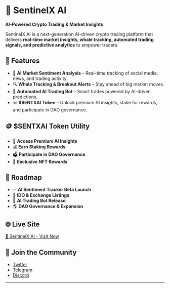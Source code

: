 # 🚀 SentinelX AI

**AI-Powered Crypto Trading & Market Insights**

SentinelX AI is a next-generation AI-driven crypto trading platform that delivers **real-time market insights, whale tracking, automated trading signals, and predictive analytics** to empower traders.

## 🌟 Features
- 🚀 **AI Market Sentiment Analysis** – Real-time tracking of social media, news, and trading activity.
- 🔍 **Whale Tracking & Breakout Alerts** – Stay ahead of big market moves.
- 🤖 **Automated AI Trading Bot** – Smart trades powered by AI-driven predictions.
- 📊 **$SENTXAI Token** – Unlock premium AI insights, stake for rewards, and participate in DAO governance.

## 🪙 $SENTXAI Token Utility
- 🔑 **Access Premium AI Insights**
- 💰 **Earn Staking Rewards**
- 🗳 **Participate in DAO Governance**
- 🎁 **Exclusive NFT Rewards**

## 📅 Roadmap
- ✅ **AI Sentiment Tracker Beta Launch**
- 🚀 **IDO & Exchange Listings**
- 🤖 **AI Trading Bot Release**
- 🌎 **DAO Governance & Expansion**

## 🌐 Live Site
[🔗 SentinelX AI - Visit Now](https://sentinelxai.netlify.com)

## 📢 Join the Community
- [Twitter](#)
- [Telegram](#)
- [Discord](#)

---

